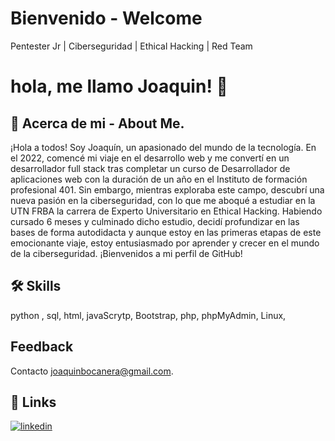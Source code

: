 
# Bienvenido - Welcome

Pentester Jr | Ciberseguridad | Ethical Hacking | Red Team

# hola, me llamo Joaquin! 👋


## 🚀 Acerca de mi - About Me.

¡Hola a todos! Soy Joaquín, un apasionado del mundo de la tecnología. En el 2022, comencé mi viaje en el desarrollo web y me convertí en un desarrollador full stack tras completar un curso de Desarrollador de aplicaciones web con la duración de un año en el Instituto de formación profesional 401. Sin embargo, mientras exploraba este campo, descubrí una nueva pasión en la ciberseguridad, con lo que me aboqué a estudiar en la UTN FRBA la carrera de Experto Universitario en Ethical Hacking. Habiendo cursado 6 meses y culminado dicho estudio, decidí profundizar en las bases de forma autodidacta y aunque estoy en las primeras etapas de este emocionante viaje, estoy entusiasmado por aprender y crecer en el mundo de la ciberseguridad. ¡Bienvenidos a mi perfil de GitHub!  

## 🛠 Skills
python , sql, html, javaScrytp, Bootstrap, php, phpMyAdmin, Linux, 

## Feedback

Contacto joaquinbocanera@gmail.com.

## 🔗 Links

[![linkedin](https://img.shields.io/badge/linkedin-0A66C2?style=for-the-badge&logo=linkedin&logoColor=white)](www.linkedin.com/in/joaquinbocanegra)
